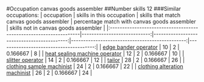 #Occupation canvas goods assembler
##Number skills 12
###Similar occupations:
| occupation                                                        |   skills in this occupation |   skills that match canvas goods assembler |   percentage match with canvas goods assembler |   skills not in canvas goods assembler |
|:------------------------------------------------------------------|----------------------------:|-------------------------------------------:|-----------------------------------------------:|---------------------------------------:|
| [edge bander operator](edge_bander_operator.md)                   |                          10 |                                          2 |                                       0.166667 |                                      8 |
| [heat sealing machine operator](heat_sealing_machine_operator.md) |                          12 |                                          2 |                                       0.166667 |                                     10 |
| [slitter operator](slitter_operator.md)                           |                          14 |                                          2 |                                       0.166667 |                                     12 |
| [tailor](tailor.md)                                               |                          28 |                                          2 |                                       0.166667 |                                     26 |
| [clothing sample machinist](clothing_sample_machinist.md)         |                          24 |                                          2 |                                       0.166667 |                                     22 |
| [clothing alteration machinist](clothing_alteration_machinist.md) |                          26 |                                          2 |                                       0.166667 |                                     24 |
